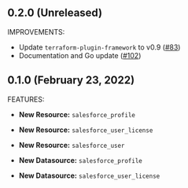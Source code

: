 ## 0.2.0 (Unreleased)

IMPROVEMENTS:

* Update `terraform-plugin-framework` to v0.9 ([#83](https://github.com/hashicorp/terraform-provider-salesforce/pull/83))
* Documentation and Go update ([#102](https://github.com/hashicorp/terraform-provider-salesforce/pull/102))

## 0.1.0 (February 23, 2022)

FEATURES:

* **New Resource:** `salesforce_profile`
* **New Resource:** `salesforce_user_license`
* **New Resource:** `salesforce_user`

* **New Datasource:**   `salesforce_profile` 
* **New Datasource:**   `salesforce_user_license`
